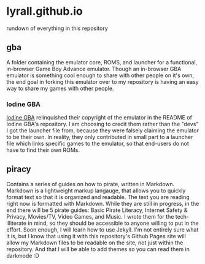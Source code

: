 # lyrall.github.io

rundown of everything in this repository

## gba

A folder containing the emulator core, ROMS, and launcher for a functional, in-browser Game Boy Advance emulator. Though an in-browser GBA emulator is something cool enough to share with other people on it's own, the end goal in forking this emulator over to my repository is having an easy way to share my games with other people. 

### Iodine GBA

[Iodine GBA](https://github.com/taisel/IodineGBA) relinquished their copyright of the emulator in the README of Iodine GBA's repository. I am choosing to credit them rather than the "devs" I got the launcher file from, because they were falsely claiming the emulator to be their own. In reality, they only contributed in small part to a launcher file which links specific games to the emulator, so that end-users do not have to find their own ROMs.

## piracy

Contains a series of guides on how to pirate, written in Markdown. Markdown is a lightweight markup langauge, that allows you to quickly format text so that it is organized and readable. The text you are reading right now is formatted with Markdown. While they are still in progress, in the end there will be 5 pirate guides: Basic Pirate Literacy, Internet Safety & Privacy, Movies/TV, Video Games, and Music. I wrote them for the tech-illiterate in mind, so they should be accessible to anyone willing to put in the effort. Soon enough, I will learn how to use Jekyll. I'm not entirely sure what it is, but I know that using it with this repository's Github Pages site will allow my Markdown files to be readable on the site, not just within the repository. And that I will be able to add themes so you can read them in darkmode :D
